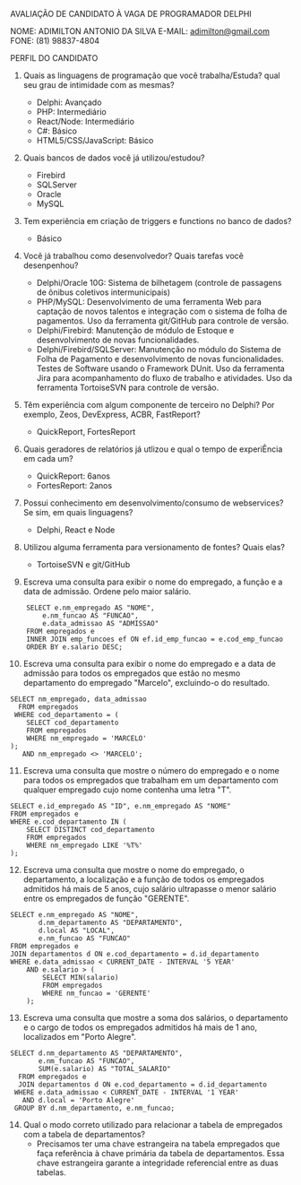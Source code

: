 AVALIAÇÃO DE CANDIDATO À VAGA DE PROGRAMADOR DELPHI

NOME: ADIMILTON ANTONIO DA SILVA
E-MAIL: adimilton@gmail.com
FONE: (81) 98837-4804

PERFIL DO CANDIDATO

1. Quais as linguagens de programação que você trabalha/Estuda? qual seu grau de intimidade com as mesmas?
    - Delphi: Avançado
    - PHP: Intermediário
    - React/Node: Intermediário
    - C#: Básico
    - HTML5/CSS/JavaScript: Básico

2. Quais bancos de dados você já utilizou/estudou?
    - Firebird
    - SQLServer
    - Oracle
    - MySQL

3. Tem experiência em criação de triggers e functions no banco de dados?
    - Básico

4. Você já trabalhou como desenvolvedor? Quais tarefas você desenpenhou?
    - Delphi/Oracle 10G: Sistema de bilhetagem (controle de passagens de ônibus coletivos intermunicipais)
    - PHP/MySQL: Desenvolvimento de uma ferramenta Web para captação de novos talentos e integração com o sistema de folha de pagamentos. Uso da ferramenta git/GitHub para controle de versão.
    - Delphi/Firebird: Manutenção de módulo de Estoque e desenvolvimento de novas funcionalidades.
    - Delphi/Firebird/SQLServer: Manutenção no módulo do Sistema de Folha de Pagamento e desenvolvimento de novas funcionalidades. Testes de Software usando o Framework DUnit. Uso da ferramenta Jira para acompanhamento do fluxo de trabalho e atividades. Uso da ferramenta TortoiseSVN para controle de versão.

5. Têm experiência com algum componente de terceiro no Delphi? Por exemplo, Zeos, DevExpress, ACBR, FastReport?
    - QuickReport, FortesReport

6. Quais geradores de relatórios já utlizou e qual o tempo de experiÊncia em cada um?
    - QuickReport: 6anos
    - FortesReport: 2anos

7. Possui conhecimento em desenvolvimento/consumo de webservices? Se sim, em quais linguagens?
    - Delphi, React e Node

8. Utilizou alguma ferramenta para versionamento de fontes? Quais elas?
    - TortoiseSVN e git/GitHub

9. Escreva uma consulta para exibir o nome do empregado, a função e a data de admissão. Ordene pelo maior salário.
```
    SELECT e.nm_empregado AS "NOME",
        e.nm_funcao AS "FUNCAO",
        e.data_admissao AS "ADMISSAO"
    FROM empregados e
    INNER JOIN emp_funcoes ef ON ef.id_emp_funcao = e.cod_emp_funcao
    ORDER BY e.salario DESC;
```

10. Escreva uma consulta para exibir o nome do empregado e a data de admissão para todos os empregados que estão no mesmo departamento do empregado "Marcelo", excluindo-o do resultado.
```
SELECT nm_empregado, data_admissao
  FROM empregados
 WHERE cod_departamento = (
    SELECT cod_departamento
    FROM empregados
    WHERE nm_empregado = 'MARCELO'
);
   AND nm_empregado <> 'MARCELO';
```

11. Escreva uma consulta que mostre o número do empregado e o nome para todos os empregados que trabalham em um departamento com qualquer empregado cujo nome contenha uma letra "T".
```
SELECT e.id_empregado AS "ID", e.nm_empregado AS "NOME"
FROM empregados e
WHERE e.cod_departamento IN (
    SELECT DISTINCT cod_departamento
    FROM empregados
    WHERE nm_empregado LIKE '%T%'
);
```

12. Escreva uma consulta que mostre o nome do empregado, o departamento, a localização e a função de todos os empregados admitidos há mais de 5 anos, cujo salário ultrapasse o menor salário entre os empregados de função "GERENTE".
```
SELECT e.nm_empregado AS "NOME", 
	   d.nm_departamento AS "DEPARTAMENTO", 
	   d.local AS "LOCAL", 
	   e.nm_funcao AS "FUNCAO"
FROM empregados e
JOIN departamentos d ON e.cod_departamento = d.id_departamento
WHERE e.data_admissao < CURRENT_DATE - INTERVAL '5 YEAR'
    AND e.salario > (
        SELECT MIN(salario)
        FROM empregados
        WHERE nm_funcao = 'GERENTE'
    );
```

13. Escreva uma consulta que mostre a soma dos salários, o departamento e o cargo de todos os empregados admitidos há mais de 1 ano, localizados em "Porto Alegre".
```
SELECT d.nm_departamento AS "DEPARTAMENTO", 
       e.nm_funcao AS "FUNCAO", 
       SUM(e.salario) AS "TOTAL_SALARIO"
  FROM empregados e
  JOIN departamentos d ON e.cod_departamento = d.id_departamento
 WHERE e.data_admissao < CURRENT_DATE - INTERVAL '1 YEAR'
   AND d.local = 'Porto Alegre'
 GROUP BY d.nm_departamento, e.nm_funcao;
```

14. Qual o modo correto utilizado para relacionar a tabela de empregados com a tabela de departamentos?
    - Precisamos ter uma chave estrangeira na tabela empregados que faça referência à chave primária da tabela de departamentos. Essa chave estrangeira garante a integridade referencial entre as duas tabelas.
